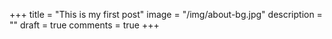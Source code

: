+++
title = "This is my first post"
image = "/img/about-bg.jpg"
description = ""
draft = true
comments = true
+++

